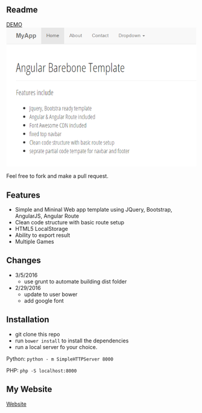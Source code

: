 ## Readme

[DEMO](http://rattanakchea.github.io/monopolychecker "My website")
![Screnshot](https://raw.githubusercontent.com/rattanakchea/monopolychecker/master/img/screenshot1.png "Screenshot")



Feel free to fork and make a pull request.

## Features
* Simple and Mininal Web app template using JQuery, Bootstrap, AngularJS, Angular Route
* Clean code structure with basic route setup
* HTML5 LocalStorage
* Ability to export result
* Multiple Games

## Changes
* 3/5/2016
	* use grunt to automate building dist folder
* 2/29/2016
    * update to user bower
    * add google font

## Installation
- git clone this repo
- run `bower install` to install the dependencies
- run a local server fo your choice.

Python: `python - m SimpleHTTPServer 8000`

PHP: `php -S localhost:8000`

## My Website
[Website](http://rattanakchea.github.io/ "My website")